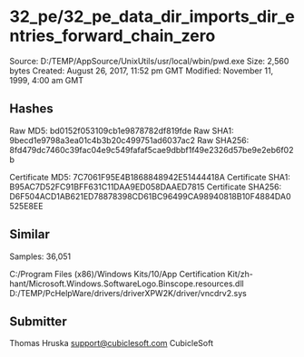 32_pe/32_pe_data_dir_imports_dir_entries_forward_chain_zero
===========================================================

Source:  D:/TEMP/AppSource/UnixUtils/usr/local/wbin/pwd.exe
Size:  2,560 bytes
Created:  August 26, 2017, 11:52 pm GMT
Modified:  November 11, 1999, 4:00 am GMT

Hashes
------

Raw MD5:  bd0152f053109cb1e9878782df819fde
Raw SHA1:  9becd1e9798a3ea01c4b3b20c499751ad6037ac2
Raw SHA256:  8fd479dc7460c39fac04e9c549fafaf5cae9dbbf1f49e2326d57be9e2eb6f02b

Certificate MD5:  7C7061F95E4B1868848942E51444418A
Certificate SHA1:  B95AC7D52FC91BFF631C11DAA9ED058DAAED7815
Certificate SHA256:  D6F504ACD1AB621ED78878398CD61BC96499CA98940818B10F4884DA0525E8EE

Similar
-------

Samples:  36,051

C:/Program Files (x86)/Windows Kits/10/App Certification Kit/zh-hant/Microsoft.Windows.SoftwareLogo.Binscope.resources.dll
D:/TEMP/PcHelpWare/drivers/driverXPW2K/driver/vncdrv2.sys

Submitter
---------

Thomas Hruska
support@cubiclesoft.com
CubicleSoft
